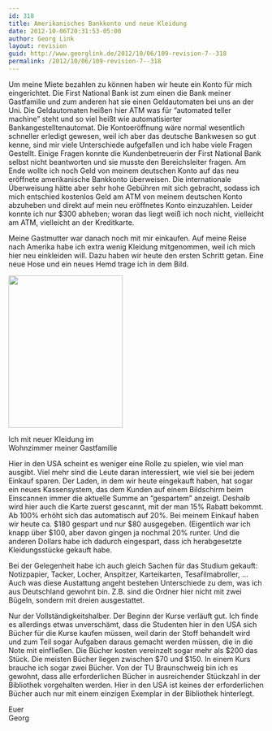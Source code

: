 ```yaml
---
id: 318
title: Amerikanisches Bankkonto und neue Kleidung
date: 2012-10-06T20:31:53-05:00
author: Georg Link
layout: revision
guid: http://www.georglink.de/2012/10/06/109-revision-7--318
permalink: /2012/10/06/109-revision-7--318
---
```

Um meine Miete bezahlen zu können haben wir heute ein Konto für mich eingerichtet. Die First National Bank ist zum einen die Bank meiner Gastfamilie und zum anderen hat sie einen Geldautomaten bei uns an der Uni. Die Geldautomaten heißen hier ATM was für &#8220;automated teller machine&#8221; steht und so viel heißt wie automatisierter Bankangestelltenautomat. Die Kontoeröffnung wäre normal wesentlich schneller erledigt gewesen, weil ich aber das deutsche Bankwesen so gut kenne, sind mir viele Unterschiede aufgefallen und ich habe viele Fragen Gestellt. Einige Fragen konnte die Kundenbetreuerin der First National Bank selbst nicht beantworten und sie musste den Bereichsleiter fragen. Am Ende wollte ich noch Geld von meinem deutschen Konto auf das neu eröffnete amerikanische Bankkonto überweisen. Die internationale Überweisung hätte aber sehr hohe Gebühren mit sich gebracht, sodass ich mich entschied kostenlos Geld am ATM von meinem deutschen Konto abzuheben und direkt auf mein neu eröffnetes Konto einzuzahlen. Leider konnte ich nur $300 abheben; woran das liegt weiß ich noch nicht, vielleicht am ATM, vielleicht an der Kreditkarte.

Meine Gastmutter war danach noch mit mir einkaufen. Auf meine Reise nach Amerika habe ich extra wenig Kleidung mitgenommen, weil ich mich hier neu einkleiden will. Dazu haben wir heute den ersten Schritt getan. Eine neue Hose und ein neues Hemd trage ich in dem Bild. 

<div id="attachment_108" style="width: 235px" class="wp-caption aligncenter">
  <a href="http://www.georglink.de/2012/08/22/amerikanisches-bankkonto-und-neue-kleidung--109/img_20120822_0354081217910889" rel="attachment wp-att-108"><img aria-describedby="caption-attachment-108" loading="lazy" src="http://www.georglink.de/media/2012/08/IMG_20120822_0354081217910889-225x300.jpg" alt="" title="Ich mit neuer Kleidung" width="225" height="300" class="size-medium wp-image-108" srcset="http://www.georglink.de/media/2012/08/IMG_20120822_0354081217910889-225x300.jpg 225w, http://www.georglink.de/media/2012/08/IMG_20120822_0354081217910889-768x1024.jpg 768w, http://www.georglink.de/media/2012/08/IMG_20120822_0354081217910889.jpg 1944w" sizes="(max-width: 225px) 100vw, 225px" /></a>
  
  <p id="caption-attachment-108" class="wp-caption-text">
    Ich mit neuer Kleidung im Wohnzimmer meiner Gastfamilie
  </p>
</div>

Hier in den USA scheint es weniger eine Rolle zu spielen, wie viel man ausgibt. Viel mehr sind die Leute daran interessiert, wie viel sie bei jedem Einkauf sparen. Der Laden, in dem wir heute eingekauft haben, hat sogar ein neues Kassensystem, das dem Kunden auf einem Bildschirm beim Einscannen immer die aktuelle Summe an &#8220;gespartem&#8221; anzeigt. Deshalb wird hier auch die Karte zuerst gescannt, mit der man 15% Rabatt bekommt. Ab 100% erhöht sich das automatisch auf 20%. Bei meinem Einkauf haben wir heute ca. $180 gespart und nur $80 ausgegeben. (Eigentlich war ich knapp über $100, aber davon gingen ja nochmal 20% runter. Und die anderen Dollars habe ich dadurch eingespart, dass ich herabgesetzte Kleidungsstücke gekauft habe.

Bei der Gelegenheit habe ich auch gleich Sachen für das Studium gekauft: Notizpapier, Tacker, Locher, Anspitzer, Karteikarten, Tesafilmabroller, &#8230;  
Auch was diese Austattung angeht bestehen Unterschiede zu dem, was ich aus Deutschland gewohnt bin. Z.B. sind die Ordner hier nicht mit zwei Bügeln, sondern mit dreien ausgestattet.

Nur der Vollständigkeitshalber. Der Beginn der Kurse verläuft gut. Ich finde es allerdings etwas unverschämt, dass die Studenten hier in den USA sich Bücher für die Kurse kaufen müssen, weil darin der Stoff behandelt wird und zum Teil sogar Aufgaben daraus gemacht werden müssen, die in die Note mit einfließen. Die Bücher kosten vereinzelt sogar mehr als $200 das Stück. Die meisten Bücher liegen zwischen $70 und $150. In einem Kurs brauche ich sogar zwei Bücher. Von der TU Braunschweig bin ich es gewohnt, dass alle erforderlichen Bücher in ausreichender Stückzahl in der Bibliothek vorgehalten werden. Hier in den USA ist keines der erforderlichen Bücher auch nur mit einem einzigen Exemplar in der Bibliothek hinterlegt. 

Euer  
Georg
